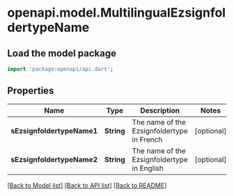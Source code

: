 # openapi.model.MultilingualEzsignfoldertypeName

## Load the model package
```dart
import 'package:openapi/api.dart';
```

## Properties
Name | Type | Description | Notes
------------ | ------------- | ------------- | -------------
**sEzsignfoldertypeName1** | **String** | The name of the Ezsignfoldertype in French | [optional] 
**sEzsignfoldertypeName2** | **String** | The name of the Ezsignfoldertype in English | [optional] 

[[Back to Model list]](../README.md#documentation-for-models) [[Back to API list]](../README.md#documentation-for-api-endpoints) [[Back to README]](../README.md)


